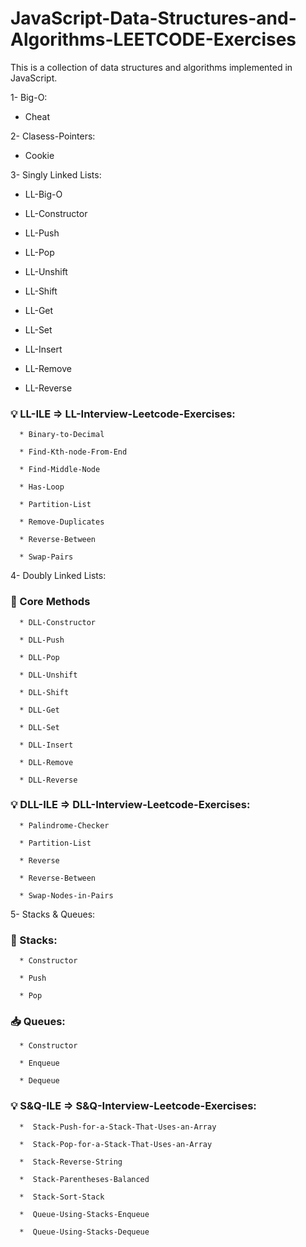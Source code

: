 ﻿# JavaScript-Data-Structures-and-Algorithms-LEETCODE-Exercises

This is a collection of data structures and algorithms implemented in JavaScript.
 
1- Big-O:

   * Cheat

2- Clasess-Pointers:

   * Cookie
   
3- Singly Linked Lists:

   * LL-Big-O

   * LL-Constructor

   * LL-Push

   * LL-Pop

   * LL-Unshift

   * LL-Shift

   * LL-Get

   * LL-Set

   * LL-Insert

   * LL-Remove

   * LL-Reverse

   ### 💡 LL-ILE => LL-Interview-Leetcode-Exercises:

      * Binary-to-Decimal

      * Find-Kth-node-From-End

      * Find-Middle-Node

      * Has-Loop

      * Partition-List

      * Remove-Duplicates

      * Reverse-Between

      * Swap-Pairs

4- Doubly Linked Lists:

   ### 📘 Core Methods
      * DLL-Constructor

      * DLL-Push

      * DLL-Pop

      * DLL-Unshift

      * DLL-Shift

      * DLL-Get

      * DLL-Set

      * DLL-Insert

      * DLL-Remove

      * DLL-Reverse

   ### 💡 DLL-ILE => DLL-Interview-Leetcode-Exercises:
   
      * Palindrome-Checker

      * Partition-List

      * Reverse

      * Reverse-Between

      * Swap-Nodes-in-Pairs

5- Stacks & Queues:

   ### 🥞 Stacks: 

      * Constructor

      * Push

      * Pop

   ### 📥 Queues:

      * Constructor

      * Enqueue

      * Dequeue

   ### 💡 S&Q-ILE => S&Q-Interview-Leetcode-Exercises:
   
      *  Stack-Push-for-a-Stack-That-Uses-an-Array

      *  Stack-Pop-for-a-Stack-That-Uses-an-Array

      *  Stack-Reverse-String

      *  Stack-Parentheses-Balanced

      *  Stack-Sort-Stack
      
      *  Queue-Using-Stacks-Enqueue

      *  Queue-Using-Stacks-Dequeue